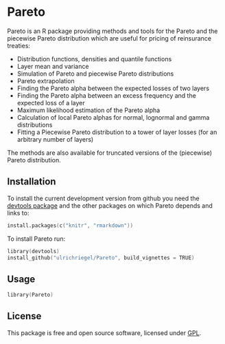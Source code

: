# Pareto

Pareto is an R package providing methods and tools for the Pareto and the piecewise Pareto distribution which are 
useful for pricing of reinsurance treaties:

- Distribution functions, densities and quantile functions
- Layer mean and variance
- Simulation of Pareto and piecewise Pareto distributions
- Pareto extrapolation
- Finding the Pareto alpha between the expected losses of two layers
- Finding the Pareto alpha between an excess frequency and the expected loss of a layer
- Maximum likelihood estimation of the Pareto alpha
- Calculation of local Pareto alphas for normal, lognormal and gamma distributions
- Fitting a Piecewise Pareto distribution to a tower of layer losses (for an arbitrary number of layers)

The methods are also available for truncated versions of the (piecewise) Pareto distribution.

## Installation

To install the current development version from github you need the [devtools package](https://cran.r-project.org/package=devtools) and the other packages on which Pareto depends and links to:

```s
install.packages(c("knitr", "rmarkdown"))
```

To install Pareto run:
```s
library(devtools)
install_github("ulrichriegel/Pareto", build_vignettes = TRUE)
```

## Usage

```s
library(Pareto)
```

## License

This package is free and open source software, licensed under [GPL](https://www.gnu.org/copyleft/gpl.html).
